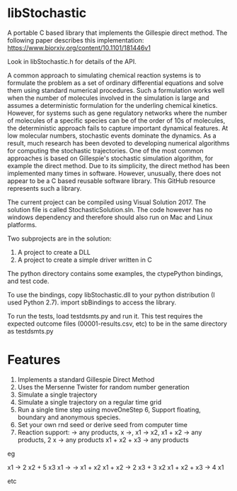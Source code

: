 # libStochastic
A portable C based library that implements the Gillespie direct method. 
The following paper describes this implementation: https://www.biorxiv.org/content/10.1101/181446v1

Look in libStochastic.h for details of the API.

A common approach to simulating chemical reaction systems is to formulate the problem as a set of ordinary differential equations and solve them using standard numerical procedures. Such a formulation works well when the number of molecules involved in the simulation is large and assumes a deterministic formulation for the underling chemical kinetics. However, for systems such as gene regulatory networks where the number of molecules of a specific species can be of the order of 10s of molecules, the deterministic approach fails to capture important dynamical features. At low molecular numbers, stochastic events dominate the dynamics. As a result, much research has been devoted to developing numerical algorithms for computing the stochastic trajectories. One of the most common approaches is based on Gillespie's stochastic simulation algorithm, for example the direct method. Due to its simplicity, the direct method has been implemented many times in software. However, unusually, there does not appear to be a C based reusable software library. This GitHub resource represents such a library.

The current project can be compiled using Visual Solution 2017. The solution file is called StochasticSolution.sln. The code however has no windows dependency and therefore should also run on Mac and Linux platforms. 

Two subprojects are in the solution:

1. A project to create a DLL
2. A project to create a simple driver written in C

The python directory contains some examples, the ctypePython bindings, and test code.

To use the bindings, copy libStochastic.dll to your python distribution (I used Python 2.7). import sbBindings to access the library.

To run the tests, load testdsmts.py and run it. This test requires the expected outcome files (00001-results.csv, etc) to be in the same directory as testdsmts.py 

Features
========

1. Implements a standard Gillespie Direct Method
2. Uses the Mersenne Twister for random number generation
3. Simulate a single trajectory
4. Simulate a single trajectory on a regular time grid
5. Run a single time step using moveOneStep
6, Support floating, boundary and anonymous species. 
7. Set your own rnd seed or derive seed from computer time
8. Reaction support: -> any products, x ->, x1 -> x2, x1 + x2 -> any products, 2 x -> any products x1 + x2 + x3 -> any products

eg

x1 -> 2 x2 + 5 x3
x1 -> 
-> x1 + x2
x1 + x2 -> 2 x3 + 3 x2
x1 + x2 + x3 -> 4 x1

etc

